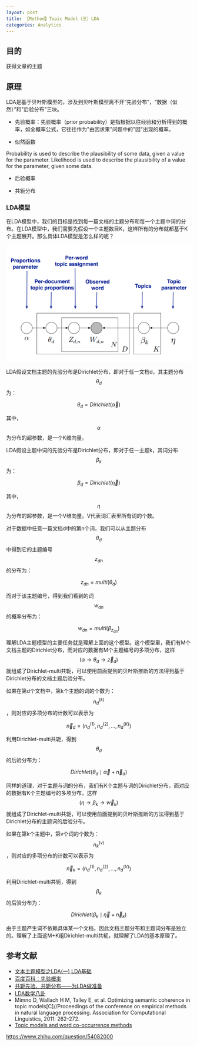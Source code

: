 ```yaml
---
layout: post
title: 【Method】Topic Model（三）LDA
categories: Analytics
---
```


## 目的

获得文章的主题

## 原理

LDA是基于贝叶斯模型的，涉及到贝叶斯模型离不开“先验分布”，“数据（似然）”和"后验分布"三块。

- 先验概率：先验概率（prior probability）是指根据以往经验和分析得到的概率，如全概率公式，它往往作为"由因求果"问题中的"因"出现的概率。

- 似然函数

Probability is used to describe the plausibility of some data, given a value for the parameter. Likelihood is used to describe the plausibility of a value for the parameter, given some data.

- 后验概率

- 共轭分布


### LDA模型

在LDA模型中，我们的目标是找到每一篇文档的主题分布和每一个主题中词的分布。在LDA模型中，我们需要先假设一个主题数目K，这样所有的分布就都基于K个主题展开。那么具体LDA模型是怎么样的呢？

![](/img/2019-04-02-lda-1.png)

LDA假设文档主题的先验分布是Dirichlet分布，即对于任一文档d，其主题分布$$\theta_d$$为：

$$\theta_d = Dirichlet(\overrightarrow{\alpha})$$

其中，$$\alpha$$为分布的超参数，是一个K维向量。

LDA假设主题中词的先验分布是Dirichlet分布，即对于任一主题k，其词分布$$\beta_k$$为：

$$\beta_d = Dirichlet(\overrightarrow{\eta})$$

其中，$$\eta$$为分布的超参数，是一个V维向量。V代表词汇表里所有词的个数。

对于数据中任意一篇文档d中的第n个词，我们可以从主题分布$$\theta_d$$中得到它的主题编号$$z_{dn}$$的分布为：

$$z_{dn} = multi(\theta_d)$$

而对于该主题编号，得到我们看到的词$$w_{dn}$$的概率分布为：

$$w_{dn} = multi(\beta_{z_{dn}})$$

理解LDA主题模型的主要任务就是理解上面的这个模型。这个模型里，我们有M个文档主题的Dirichlet分布，而对应的数据有M个主题编号的多项分布，这样$$(\alpha \to \theta_d \to \overrightarrow{z}_d)$$就组成了Dirichlet-multi共轭，可以使用前面提到的贝叶斯推断的方法得到基于Dirichlet分布的文档主题后验分布。

如果在第d个文档中，第k个主题的词的个数为：$$n_d^{(k)}$$，则对应的多项分布的计数可以表示为

$$\overrightarrow{n}_d = (n_d^{(1)}, n_d^{(2)}, ..., n_d^{(K)})$$

利用Dirichlet-multi共轭，得到$$\theta_d$$的后验分布为：

$$Dirichlet(\theta_d \mid \overrightarrow{\alpha} + \overrightarrow{n}_d)$$

同样的道理，对于主题与词的分布，我们有K个主题与词的Dirichlet分布，而对应的数据有K个主题编号的多项分布，这样$$(\eta \to \beta_k \to \overrightarrow{w}_k)$$就组成了Dirichlet-multi共轭，可以使用前面提到的贝叶斯推断的方法得到基于Dirichlet分布的主题词的后验分布。

如果在第k个主题中，第v个词的个数为：$$n_k^{(v)}$$，则对应的多项分布的计数可以表示为

$$\overrightarrow{n}_k = (n_d^{(1)}, n_d^{(2)}, ..., n_d^{(V)})$$

利用Dirichlet-multi共轭，得到$$\beta_k$$的后验分布为：

$$Dirichlet(\beta_k \mid \overrightarrow{\eta} + \overrightarrow{n}_k)$$

由于主题产生词不依赖具体某一个文档，因此文档主题分布和主题词分布是独立的。理解了上面这M+K组Dirichlet-multi共轭，就理解了LDA的基本原理了。


## 参考文献

- [文本主题模型之LDA(一) LDA基础](https://www.cnblogs.com/pinard/p/6831308.html)
- [百度百科：先验概率](https://baike.baidu.com/item/%E5%85%88%E9%AA%8C%E6%A6%82%E7%8E%87/6106649?fr=aladdin)
- [共轭先验、共轭分布——为LDA做准备](https://www.jianshu.com/p/bb7bce40a15a)
- [LDA数学八卦](http://www.flickering.cn/数学之美/2014/06/lda数学八卦lda-文本建模/)
- Mimno D, Wallach H M, Talley E, et al. Optimizing semantic coherence in topic models[C]//Proceedings of the conference on empirical methods in natural language processing. Association for Computational Linguistics, 2011: 262-272.
- [Topic models and word co-occurrence methods](https://stats.stackexchange.com/questions/32310/topic-models-and-word-co-occurrence-methods)

https://www.zhihu.com/question/54082000